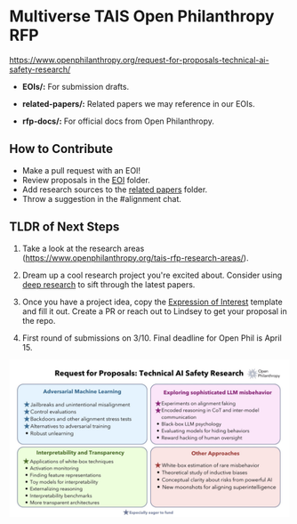 # Multiverse TAIS Open Philanthropy RFP

https://www.openphilanthropy.org/request-for-proposals-technical-ai-safety-research/

- **EOIs/:** For submission drafts.

- **related-papers/:** Related papers we may reference in our EOIs.

- **rfp-docs/:** For official docs from Open Philanthropy.

## How to Contribute

- Make a pull request with an EOI!
- Review proposals in the [EOI](https://github.com/lindseyferretti/multiverse-tais-openphil-grant/tree/main/EOIs) folder.
- Add research sources to the [related papers](https://github.com/lindseyferretti/multiverse-tais-openphil-grant/tree/main/related-papers) folder.
- Throw a suggestion in the #alignment chat. 

## TLDR of Next Steps

1. Take a look at the research areas (https://www.openphilanthropy.org/tais-rfp-research-areas/).

2. Dream up a cool research project you're excited about. Consider using [deep research](https://github.com/lindseyferretti/multiverse-tais-openphil-grant/blob/main/EOIs/deep-research-prompts.md) to sift through the latest papers.

3. Once you have a project idea, copy the [Expression of Interest](https://github.com/lindseyferretti/multiverse-tais-openphil-grant/blob/main/EOIs/EOI-template.md) template and fill it out. Create a PR or reach out to Lindsey to get your proposal in the repo.

4. First round of submissions on 3/10. Final deadline for Open Phil is April 15.

![rfp-docs/TAIS-RFP.png](https://github.com/lindseyferretti/multiverse-tais-openphil-grant/blob/2174e77142fc1bf4ce3f15846caf51c4d92fbfbe/rfp-docs/TAIS-RFP.png)
